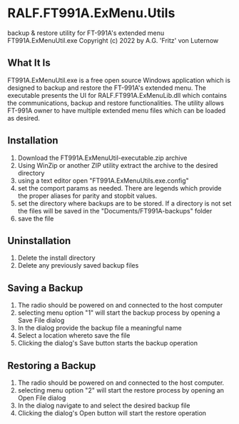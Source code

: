 # RALF.FT991A.ExMenu.Utils
backup &amp; restore utility for FT-991A's extended menu
FT991A.ExMenuUtil.exe
Copyright (c) 2022 by A.G. 'Fritz' von Luternow

What It Is
----------
FT991A.ExMenuUtil.exe is a free open source Windows application 
which is designed to backup and restore the FT-991A's 
extended menu. The executable presents the UI for RALF.FT991A.ExMenuLib.dll 
which contains the communications, backup and restore functionalities.
The utility allows FT-991A owner to have multiple extended menu files 
which can be loaded as desired.

Installation 
------------
1. Download the FT991A.ExMenuUtil-executable.zip archive
2. Using WinZip or another ZIP utility extract the archive 
   to the desired directory
3. using a text editor open "FT991A.ExMenuUtils.exe.config"
4. set the comport params as needed. There are legends which provide the 
   proper aliases for parity and stopbit values.
5. set the directory where backups are to be stored. If a directory is 
   not set the files will be saved in the "Documents/FT991A-backups" folder
5. save the file

Uninstallation 
------------
1. Delete the install directory
2. Delete any previously saved backup files

Saving a Backup
---------------
1. The radio should be powered on and connected to the host computer
2. selecting menu option "1" will start the backup process by opening 
   a Save File dialog
3. In the dialog provide the backup file a meaningful name 
4. Select a location whereto save the file
4. Clicking the dialog's Save button starts the backup operation

Restoring a Backup
------------------
1. The radio should be powered on and connected to the host computer.
2. selecting menu option "2" will start the restore process by opening 
   an Open File dialog
3. In the dialog navigate to and select the desired backup file
4. Clicking the dialog's Open button will start the restore operation	
